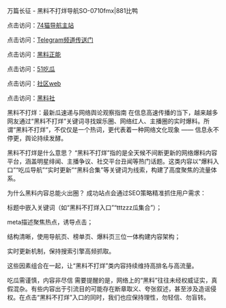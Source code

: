 万篇长征 - 黑料不打烊导航SO-0710fmx|881比鸭

点击访问：<a href="https://74mao.com/">74猫导航主站</a>

点击访问：<a href="https://74mao.com/">Telegram频道传送门</a>

点击访问：<a href="https://heiliaoryrhyu.pages.dev">黑料正能</a>

点击访问：<a href="https://heiliaox6jgh3.pages.dev">51吃瓜</a>

点击访问：<a href="https://heiliaokof3cy.pages.dev">社区web</a>

点击访问：<a href="https://heiliaotlyq53.pages.dev">黑料社</a>

黑料不打烊：最新瓜速递与网络舆论观察指南
在信息高速传播的当下，越来越多网友通过“黑料不打烊”关键词寻找娱乐圈、网络红人、主播圈的实时爆料。所谓“黑料不打烊”，不仅仅是一个热词，更代表着一种网络文化现象 —— 信息永不停更，舆论持续发酵。

黑料不打烊是什么意思？
“黑料不打烊”指的是全天候不间断更新的网络爆料内容平台，涵盖明星绯闻、主播争议、社交平台丑闻等热门话题。这类内容以“爆料入口”“吃瓜导航”“实时更新”“黑料合集”等关键词为线索，构建了高度聚焦的流量体系。

为什么黑料内容总能火出圈？
成功站点会通过SEO策略精准抓住用户需求：

标题中嵌入关键词（如“黑料不打烊入口”“tttzzz瓜集合”）；

meta描述聚焦热点，诱导点击；

结构清晰，使用导航页、榜单页、爆料页三位一体构建内容架构；

实时更新机制，保持搜索引擎高频抓取。

这些因素组合在一起，让“黑料不打烊”类内容持续维持高排名与高流量。

吃瓜需谨慎，内容非尽信
需要提醒的是，网络上的“黑料”往往未经权威证实，真假混杂。有些内容出于引流目的可能存在断章取义、夸张叙述，甚至涉及造谣侵权。在点击“黑料不打烊”入口的同时，我们也应保持理性，勿轻信、勿盲转。



